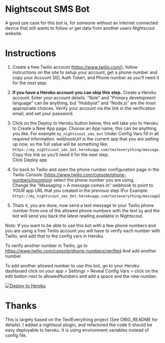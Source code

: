 
# Nightscout SMS Bot

A good use case for this bot is, for someone without an internet connected device that still wants to follow or get data from another users Nightscout website.

# Instructions
 1. Create a free Twilio account (https://www.twilio.com/), follow instructions on the site to setup your account, get a phone number and copy your Account SID, Auth Token, and Phone number as you’ll need it for the next step.
    
   
 2.  **If you have a Heroku account you can skip this step.** 
     Create a Heroku account. 
     Enter your account details. "Role" and "Primary development language" can be anything, but “Hobbyist” and “Node.js” are the most appropriate choices. 
     Verify your account via the link in the verification email, and set your password.
     
 3. Click on the Deploy to Heroku button below, this will take you to Heroku to Create a New App page. 
Choose an App name, this can be anything you like. For example `my_nightscout_sms_bot` 
Under Config Vars fill in all required information. 
webhookUrl is the current app that you are setting up now, so the full value will be something like: `https://my_nightscout_sms_bot.herokuapp.com/texteverything/message`. 
Copy this link as you’ll need it for the next step.   
Click Deploy app

 4. Go back to Twilio and open the phone number configuration page in the Twilio Console (https://www.twilio.com/console/phone-numbers/incoming) select the phone number you are using.  
Change the "Messaging > A message comes in" webhook to point to _YOUR_ app URL that you created in the previous step (For Example: `https://my_nightscout_sms_bot.herokuapp.com/texteverything/message`)
 5. Thats it, you are done, now send a text message to your Twilio phone number from one of the allowed phone numbers with the text `bg` and the bot will send you back the latest reading available in Nightscout.
 

 Note: If you want to be able to use this bot with a few phone numbers and you are using a free Twilio account you will have to verify each number with Twilio, and add that to the config vars in Heroku.
 
To verify another number in Twilio, go to https://www.twilio.com/console/phone-numbers/verified And add another number.

To add another allowed number to use this bot, go to your Heroku dashboard click on your app > Settings > Reveal Config Vars >  click on the edit button next to allowedNumbers and add a space and the new number.  

 
[![Deploy to Heroku](https://www.herokucdn.com/deploy/button.svg)](https://heroku.com/deploy?template=https://github.com/ElyeM/nightscout_sms_bot) 

# Thanks
This is largely based on the TextEverything project (See ORIG_README for details). 
I added a nightsout plugin, and refactored the code it should be easy deployable to heroku. 
It is using environment variables instead of config file.
